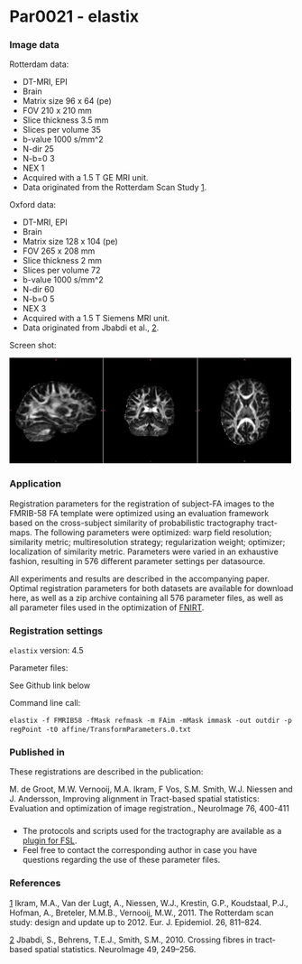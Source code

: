 # Par0021 - elastix

###  Image data

Rotterdam data:

* DT-MRI, EPI
* Brain
* Matrix size 96 x 64 (pe)
* FOV 210 x 210 mm
* Slice thickness 3.5 mm
* Slices per volume 35
* b-value 1000 s/mm^2
* N-dir 25
* N-b=0 3
* NEX 1
* Acquired with a 1.5 T GE MRI unit.
* Data originated from the Rotterdam Scan Study [1].

Oxford data:

* DT-MRI, EPI
* Brain
* Matrix size 128 x 104 (pe)
* FOV 265 x 208 mm
* Slice thickness 2 mm
* Slices per volume 72
* b-value 1000 s/mm^2
* N-dir 60
* N-b=0 5
* NEX 3
* Acquired with a 1.5 T Siemens MRI unit.
* Data originated from Jbabdi et al., [2].

Screen shot:

![alt-text](500px-Par0021screenshot.jpg)

###  Application

Registration parameters for the registration of subject-FA images to the FMRIB-58 FA template were optimized using an evaluation framework based on the cross-subject similarity of probabilistic tractography tract-maps. The following parameters were optimized: warp field resolution; similarity metric; multiresolution strategy; regularization weight; optimizer; localization of similarity metric. Parameters were varied in an exhaustive fashion, resulting in 576 different parameter settings per datasource.

All experiments and results are described in the accompanying paper. Optimal registration parameters for both datasets are available for download here, as well as a zip archive containing all 576 parameter files, as well as all parameter files used in the optimization of [FNIRT][1].

###  Registration settings

`elastix` version: 4.5

Parameter files:

See Github link below

Command line call:


    elastix -f FMRIB58 -fMask refmask -m FAim -mMask immask -out outdir -p regPoint -t0 affine/TransformParameters.0.txt


###  Published in

These registrations are described in the publication:

M. de Groot, M.W. Vernooij, M.A. Ikram, F Vos, S.M. Smith, W.J. Niessen and J. Andersson, Improving alignment in Tract-based spatial statistics: Evaluation and optimization of image registration., NeuroImage 76, 400-411

###

* The protocols and scripts used for the tractography are available as a [plugin for FSL][2].
* Feel free to contact the corresponding author in case you have questions regarding the use of these parameter files.

###  References

[1] Ikram, M.A., Van der Lugt, A., Niessen, W.J., Krestin, G.P., Koudstaal, P.J., Hofman, A., Breteler, M.M.B., Vernooij, M.W., 2011. The Rotterdam scan study: design and update up to 2012. Eur. J. Epidemiol. 26, 811–824.

[2] Jbabdi, S., Behrens, T.E.J., Smith, S.M., 2010. Crossing fibres in tract-based spatial statistics. NeuroImage 49, 249–256.

[1]: http://fsl.fmrib.ox.ac.uk/fsl/fslwiki/FNIRT
[2]: http://fsl.fmrib.ox.ac.uk/fsl/fslwiki/AutoPtx
